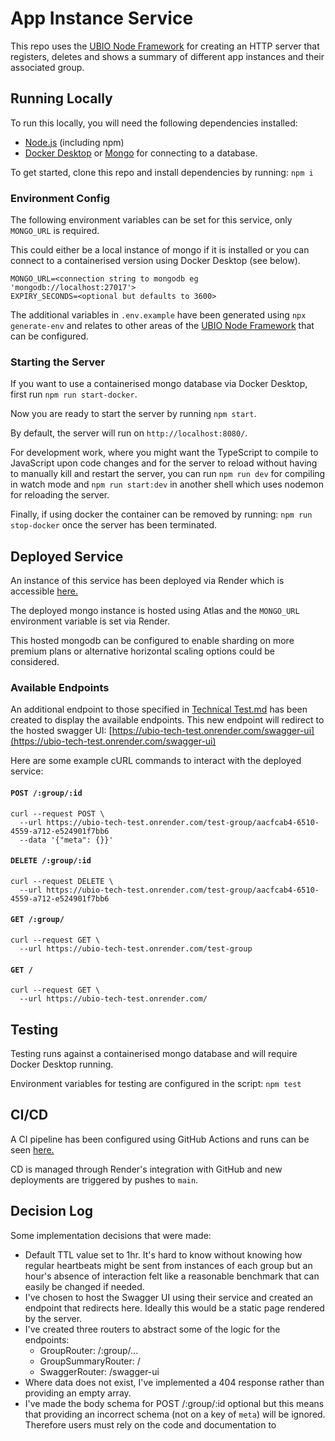 # App Instance Service

This repo uses the [UBIO Node Framework](https://github.com/ubio/node-framework) for creating an HTTP server that registers, deletes and shows a summary of different app instances and their associated group.

## Running Locally

To run this locally, you will need the following dependencies installed:

-   [Node.js](https://nodejs.org/en) (including npm)
-   [Docker Desktop](https://www.docker.com/products/docker-desktop/) or [Mongo](https://www.mongodb.com/docs/manual/installation/) for connecting to a database.

To get started, clone this repo and install dependencies by running: `npm i`

### Environment Config

The following environment variables can be set for this service, only `MONGO_URL` is required.

This could either be a local instance of mongo if it is installed or you can connect to a containerised version using Docker Desktop (see below).

```
MONGO_URL=<connection string to mongodb eg 'mongodb://localhost:27017'>
EXPIRY_SECONDS=<optional but defaults to 3600>
```

The additional variables in `.env.example` have been generated using `npx generate-env` and relates to other areas of the [UBIO Node Framework](https://github.com/ubio/node-framework) that can be configured.

### Starting the Server

If you want to use a containerised mongo database via Docker Desktop, first run `npm run start-docker`.

Now you are ready to start the server by running `npm start`.

By default, the server will run on `http://localhost:8080/`.

For development work, where you might want the TypeScript to compile to JavaScript upon code changes and for the server to reload without having to manually kill and restart the server, you can run `npm run dev` for compiling in watch mode and `npm run start:dev` in another shell which uses nodemon for reloading the server.

Finally, if using docker the container can be removed by running: `npm run stop-docker` once the server has been terminated.

## Deployed Service

An instance of this service has been deployed via Render which is accessible [here.](https://ubio-tech-test.onrender.com/)

The deployed mongo instance is hosted using Atlas and the `MONGO_URL` environment variable is set via Render.

This hosted mongodb can be configured to enable sharding on more premium plans or alternative horizontal scaling options could be considered.

### Available Endpoints

An additional endpoint to those specified in [Technical Test.md](<./Technical Test.md>) has been created to display the available endpoints. This new endpoint will redirect to the hosted swagger UI: [https://ubio-tech-test.onrender.com/swagger-ui](https://ubio-tech-test.onrender.com/swagger-ui)

Here are some example cURL commands to interact with the deployed service:

#### `POST /:group/:id`

```
curl --request POST \
  --url https://ubio-tech-test.onrender.com/test-group/aacfcab4-6510-4559-a712-e524901f7bb6
  --data '{"meta": {}}'
```

#### `DELETE /:group/:id`

```
curl --request DELETE \
  --url https://ubio-tech-test.onrender.com/test-group/aacfcab4-6510-4559-a712-e524901f7bb6
```

#### `GET /:group/`

```
curl --request GET \
  --url https://ubio-tech-test.onrender.com/test-group
```

#### `GET /`

```
curl --request GET \
  --url https://ubio-tech-test.onrender.com/
```

## Testing

Testing runs against a containerised mongo database and will require Docker Desktop running.

Environment variables for testing are configured in the script: `npm test`

## CI/CD

A CI pipeline has been configured using GitHub Actions and runs can be seen [here.](https://github.com/alexcupit/ubio-tech-test/actions)

CD is managed through Render's integration with GitHub and new deployments are triggered by pushes to `main`.

## Decision Log

Some implementation decisions that were made:

-   Default TTL value set to 1hr. It's hard to know without knowing how regular heartbeats might be sent from instances of each group but an hour's absence of interaction felt like a reasonable benchmark that can easily be changed if needed.
-   I've chosen to host the Swagger UI using their service and created an endpoint that redirects here. Ideally this would be a static page rendered by the server.
-   I've created three routers to abstract some of the logic for the endpoints:
    -   GroupRouter: /:group/...
    -   GroupSummaryRouter: /
    -   SwaggerRouter: /swagger-ui
-   Where data does not exist, I've implemented a 404 response rather than providing an empty array.
-   I've made the body schema for POST /:group/:id optional but this means that providing an incorrect schema (not on a key of `meta`) will be ignored. Therefore users must rely on the code and documentation to
